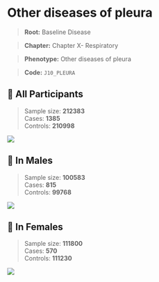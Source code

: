 # Other diseases of pleura

> **Root:** Baseline Disease  

> **Chapter:** Chapter X- Respiratory  

> **Phenotype:** Other diseases of pleura  

> **Code:** `J10_PLEURA`

## 🧪 All Participants  
> Sample size: **212383**  
> Cases: **1385**  
> Controls: **210998**
<img src="/Disease/Figures/ALL/Baseline/J10_PLEURA.png"/>
<CsvTable src="/public/Disease/Data/ALL/Baseline/LG_J10_PLEURA.csv" label="🔍 View full results" />

## 👨 In Males  
> Sample size: **100583**  
> Cases: **815**  
> Controls: **99768**
<img src="/Disease/Figures/Male/Baseline/J10_PLEURA.png"/>
<CsvTable src="/public/Disease/Data/Male/Baseline/LG_J10_PLEURA.csv" label="🔍 View full results" />

## 👩 In Females  
> Sample size: **111800**  
> Cases: **570**  
> Controls: **111230**
<img src="/Disease/Figures/Female/Baseline/J10_PLEURA.png"/>
<CsvTable src="/public/Disease/Data/Female/Baseline/LG_J10_PLEURA.csv" label="🔍 View full results" />
